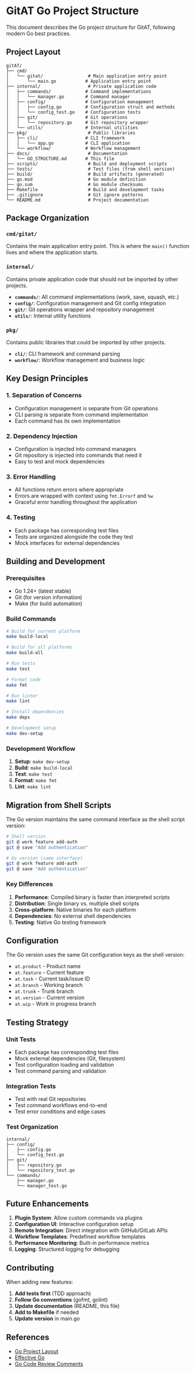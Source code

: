 # GitAT Go Project Structure

This document describes the Go project structure for GitAT, following modern Go best practices.

## Project Layout

```
gitAT/
├── cmd/
│   └── gitat/                 # Main application entry point
│       └── main.go           # Application entry point
├── internal/                  # Private application code
│   ├── commands/             # Command implementations
│   │   └── manager.go        # Command manager
│   ├── config/               # Configuration management
│   │   ├── config.go         # Configuration struct and methods
│   │   └── config_test.go    # Configuration tests
│   ├── git/                  # Git operations
│   │   └── repository.go     # Git repository wrapper
│   └── utils/                # Internal utilities
├── pkg/                       # Public libraries
│   ├── cli/                  # CLI framework
│   │   └── app.go            # CLI application
│   └── workflow/             # Workflow management
├── docs/                      # Documentation
│   └── GO_STRUCTURE.md       # This file
├── scripts/                   # Build and deployment scripts
├── tests/                     # Test files (from shell version)
├── build/                     # Build artifacts (generated)
├── go.mod                     # Go module definition
├── go.sum                     # Go module checksums
├── Makefile                   # Build and development tasks
├── .gitignore                 # Git ignore patterns
└── README.md                  # Project documentation
```

## Package Organization

### `cmd/gitat/`

Contains the main application entry point. This is where the `main()` function lives and where the application starts.

### `internal/`

Contains private application code that should not be imported by other projects.

- **`commands/`**: All command implementations (work, save, squash, etc.)
- **`config/`**: Configuration management and Git config integration
- **`git/`**: Git operations wrapper and repository management
- **`utils/`**: Internal utility functions

### `pkg/`

Contains public libraries that could be imported by other projects.

- **`cli/`**: CLI framework and command parsing
- **`workflow/`**: Workflow management and business logic

## Key Design Principles

### 1. **Separation of Concerns**

- Configuration management is separate from Git operations
- CLI parsing is separate from command implementation
- Each command has its own implementation

### 2. **Dependency Injection**

- Configuration is injected into command managers
- Git repository is injected into commands that need it
- Easy to test and mock dependencies

### 3. **Error Handling**

- All functions return errors where appropriate
- Errors are wrapped with context using `fmt.Errorf` and `%w`
- Graceful error handling throughout the application

### 4. **Testing**

- Each package has corresponding test files
- Tests are organized alongside the code they test
- Mock interfaces for external dependencies

## Building and Development

### Prerequisites

- Go 1.24+ (latest stable)
- Git (for version information)
- Make (for build automation)

### Build Commands

```bash
# Build for current platform
make build-local

# Build for all platforms
make build-all

# Run tests
make test

# Format code
make fmt

# Run linter
make lint

# Install dependencies
make deps

# Development setup
make dev-setup
```

### Development Workflow

1. **Setup**: `make dev-setup`
2. **Build**: `make build-local`
3. **Test**: `make test`
4. **Format**: `make fmt`
5. **Lint**: `make lint`

## Migration from Shell Scripts

The Go version maintains the same command interface as the shell script version:

```bash
# Shell version
git @ work feature add-auth
git @ save "Add authentication"

# Go version (same interface)
git @ work feature add-auth
git @ save "Add authentication"
```

### Key Differences

1. **Performance**: Compiled binary is faster than interpreted scripts
2. **Distribution**: Single binary vs. multiple shell scripts
3. **Cross-platform**: Native binaries for each platform
4. **Dependencies**: No external shell dependencies
5. **Testing**: Native Go testing framework

## Configuration

The Go version uses the same Git configuration keys as the shell version:

- `at.product` - Product name
- `at.feature` - Current feature
- `at.task` - Current task/issue ID
- `at.branch` - Working branch
- `at.trunk` - Trunk branch
- `at.version` - Current version
- `at.wip` - Work in progress branch

## Testing Strategy

### Unit Tests

- Each package has corresponding test files
- Mock external dependencies (Git, filesystem)
- Test configuration loading and validation
- Test command parsing and validation

### Integration Tests

- Test with real Git repositories
- Test command workflows end-to-end
- Test error conditions and edge cases

### Test Organization

```
internal/
├── config/
│   ├── config.go
│   └── config_test.go
├── git/
│   ├── repository.go
│   └── repository_test.go
└── commands/
    ├── manager.go
    └── manager_test.go
```

## Future Enhancements

1. **Plugin System**: Allow custom commands via plugins
2. **Configuration UI**: Interactive configuration setup
3. **Remote Integration**: Direct integration with GitHub/GitLab APIs
4. **Workflow Templates**: Predefined workflow templates
5. **Performance Monitoring**: Built-in performance metrics
6. **Logging**: Structured logging for debugging

## Contributing

When adding new features:

1. **Add tests first** (TDD approach)
2. **Follow Go conventions** (gofmt, golint)
3. **Update documentation** (README, this file)
4. **Add to Makefile** if needed
5. **Update version** in main.go

## References

- [Go Project Layout](https://github.com/golang-standards/project-layout)
- [Effective Go](https://golang.org/doc/effective_go.html)
- [Go Code Review Comments](https://github.com/golang/go/wiki/CodeReviewComments)
